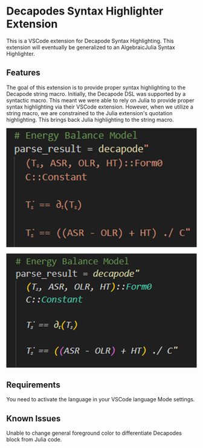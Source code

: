 # Decapodes Syntax Highlighter Extension

This is a VSCode extension for Decapode Syntax Highlighting. This extension will eventually be generalized to an AlgebraicJulia Syntax Highlighter.

## Features

The goal of this extension is to provide proper syntax highlighting to the Decapode string macro. Initially, the Decapode DSL was supported
by a syntactic macro. This meant we were able to rely on Julia to provide proper syntax highlighting via their VSCode extension. However,
when we utilize a string macro, we are constrained to the Julia extension's quotation highlighting. This brings back Julia highlighting to
the string macro.

![Before Highlighting](images/before.png)

![After Highlighting](images/after.png)

## Requirements

You need to activate the language in your VSCode language Mode settings.

## Known Issues

Unable to change general foreground color to differentiate Decapodes block from Julia code.